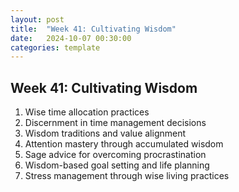 ```yaml
---
layout: post
title:  "Week 41: Cultivating Wisdom"
date:   2024-10-07 00:30:00
categories: template
---
```



## Week 41: Cultivating Wisdom
1. Wise time allocation practices
2. Discernment in time management decisions
3. Wisdom traditions and value alignment
4. Attention mastery through accumulated wisdom
5. Sage advice for overcoming procrastination
6. Wisdom-based goal setting and life planning
7. Stress management through wise living practices


